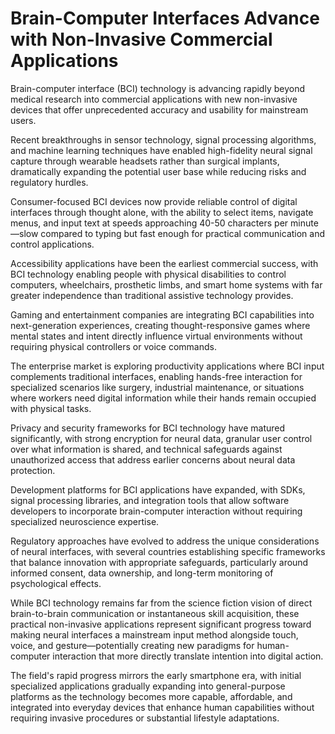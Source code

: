 # Brain-Computer Interfaces Advance with Non-Invasive Commercial Applications

Brain-computer interface (BCI) technology is advancing rapidly beyond medical research into commercial applications with new non-invasive devices that offer unprecedented accuracy and usability for mainstream users.

Recent breakthroughs in sensor technology, signal processing algorithms, and machine learning techniques have enabled high-fidelity neural signal capture through wearable headsets rather than surgical implants, dramatically expanding the potential user base while reducing risks and regulatory hurdles.

Consumer-focused BCI devices now provide reliable control of digital interfaces through thought alone, with the ability to select items, navigate menus, and input text at speeds approaching 40-50 characters per minute—slow compared to typing but fast enough for practical communication and control applications.

Accessibility applications have been the earliest commercial success, with BCI technology enabling people with physical disabilities to control computers, wheelchairs, prosthetic limbs, and smart home systems with far greater independence than traditional assistive technology provides.

Gaming and entertainment companies are integrating BCI capabilities into next-generation experiences, creating thought-responsive games where mental states and intent directly influence virtual environments without requiring physical controllers or voice commands.

The enterprise market is exploring productivity applications where BCI input complements traditional interfaces, enabling hands-free interaction for specialized scenarios like surgery, industrial maintenance, or situations where workers need digital information while their hands remain occupied with physical tasks.

Privacy and security frameworks for BCI technology have matured significantly, with strong encryption for neural data, granular user control over what information is shared, and technical safeguards against unauthorized access that address earlier concerns about neural data protection.

Development platforms for BCI applications have expanded, with SDKs, signal processing libraries, and integration tools that allow software developers to incorporate brain-computer interaction without requiring specialized neuroscience expertise.

Regulatory approaches have evolved to address the unique considerations of neural interfaces, with several countries establishing specific frameworks that balance innovation with appropriate safeguards, particularly around informed consent, data ownership, and long-term monitoring of psychological effects.

While BCI technology remains far from the science fiction vision of direct brain-to-brain communication or instantaneous skill acquisition, these practical non-invasive applications represent significant progress toward making neural interfaces a mainstream input method alongside touch, voice, and gesture—potentially creating new paradigms for human-computer interaction that more directly translate intention into digital action.

The field's rapid progress mirrors the early smartphone era, with initial specialized applications gradually expanding into general-purpose platforms as the technology becomes more capable, affordable, and integrated into everyday devices that enhance human capabilities without requiring invasive procedures or substantial lifestyle adaptations.